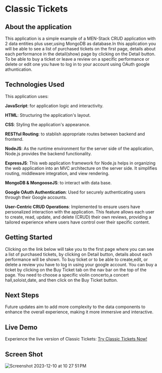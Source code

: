 # Classic Tickets
## About the application
This application is a simple example of a MEN-Stack CRUD application with 2 data entities plus user,using MongoDB as database.In this application you will be able to see a list of purchased tickets on the first page, details about each performance in the detail(show) page by clicking on the Detail button.
To be able to buy a ticket or leave a review on a specific performance or delete or edit one you have to log in to your account using OAuth google athuntication.

## Technologies Used
This application uses:

**JavaScript**: for application logic and interactivity.

**HTML**: Structuring the application's layout.

**CSS**: Styling the application's appearance.

**RESTful Routing**: to stablish appropriate routes between backend and frontend.

**NodeJS**: As the runtime environment for the server side of the application, Node.js provides the backend functionality.

**ExpressJS**: This web application framework for Node.js helps in organizing the web application into an MVC architecture on the server side. It simplifies routing, middleware integration, and view rendering.  

**MongoDB & MongooseJS**: to interact with data base.

**Google OAuth Authentication**: Used for securely authenticating users through their Google accounts.

**User-Centric CRUD Operations**: Implemented to ensure users have personalized interaction with the application. This feature allows each user to create, read, update, and delete (CRUD) their own reviews, providing a tailored experience where users have control over their specific content.

## Getting Started
Clicking on the link below will take you to the first page where you can see a list of purchased tickets, by clicking on Detail button, details about each performance will be shown.
To buy ticket or to be able to create,edit, or delete a review you have to log in using your google account.
You can buy a ticket by clicking on the Buy Ticket tab on the nav bar on the top of the page.
You need to choose a specific violin concerto,a concert hall,soloist,date, and then click on the Buy Ticket button. 

## Next Steps 
Future updates aim to add more complexity to the data components to enhance the overall experience, making it more immersive and interactive.

## Live Demo

Experience the live version of Classic Tickets: [Try Classic Tickets Now!](https://github.com/Peng2558/classic-tickets)

## Screen Shot
![Screenshot 2023-12-10 at 10 27 51 PM](https://github.com/Peng2558/classic-tickets/assets/72111623/c0931a36-662d-47f9-8b7c-e2479b0e4061)

